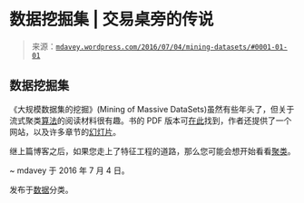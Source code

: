 <!--yml

分类：未分类

日期：2024-05-18 05:30:30

-->

# 数据挖掘集 | 交易桌旁的传说

> 来源：[`mdavey.wordpress.com/2016/07/04/mining-datasets/#0001-01-01`](https://mdavey.wordpress.com/2016/07/04/mining-datasets/#0001-01-01)

## 数据挖掘集

《大规模数据集的挖掘》(Mining of Massive DataSets)虽然有些年头了，但关于流式聚类[算法](https://books.google.co.uk/books?id=16YaBQAAQBAJ&pg=PA257&lpg=PA257&dq=clustering+for+streams+and+parallelism+rajaraman&source=bl&ots=Jfdb_4oRab&sig=yuShpg0jaSXu1KMAQXoik0f5xmY&hl=en&sa=X&ved=0ahUKEwjdotO3wdLNAhXlCMAKHUeeCG0Q6AEIJDAB#v=onepage&q=clustering%20for%20streams%20and%20parallelism%20rajaraman&f=false)的阅读材料很有趣。书的 PDF 版本可[在此](http://infolab.stanford.edu/~ullman/mmds/book.pdf)找到，作者还提供了一个网站，以及许多章节的[幻灯片](http://mmds.org/)。

继上篇博客之后，如果您走上了特征工程的道路，那么您可能会想开始看看[聚类](http://mmds.org/mmds/v2.1/ch07-clustering.pdf)。

~ mdavey 于 2016 年 7 月 4 日。

发布于[数据](https://mdavey.wordpress.com/category/data/)分类。
